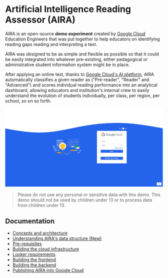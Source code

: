 # Artificial Intelligence Reading Assessor (AIRA)

AIRA is an open-source **demo experiment** created by [Google Cloud](https://cloud.google.com) Education Engineers that was put together to help educators on identifying reading gaps reading and interpreting a text.

AIRA was designed to be as simple and flexible as possible so that it could be easily integrated into whatever pre-existing, either pedagogical or administrative student information system might be in place.

After applying an online test, thanks to [Google Cloud's AI platform](https://cloud.google.com/use-cases/generative-ai), AIRA automatically classifies a given reader as ("Pré-reader", "Reader" and "Advanced") and scores individual reading performance into an analytical dashboard, allowing educators and institution's internal crew to easily understand the evolution of students individually, per class, per region, per school, so on so forth.

![AIRAs's dashboard](docs/img/aira-dashboard-v2.png)

> Please do not use any personal or sensitive data with this demo. This demo should not be used by children under 13 or to process data from children under 13.

## Documentation

* [Concepts and architecture](./docs/concepts-architecture.md)
* [Understanding AIRA's data structure (New)](./docs/data-structure.md)
* [Pre-requisites](./docs/pre-requisites.md)
* [Building the cloud infrastructure](./docs/building-cloud-infrastructure.md)
* [Looker requirements](./docs/looker-requirements.md)
* [Building the frontend](./docs/building-frontend.md)
* [Building the backend](./docs/building-backend.md)
* [Publishing AIRA into Google Cloud](./docs/publishing-aira.md)
